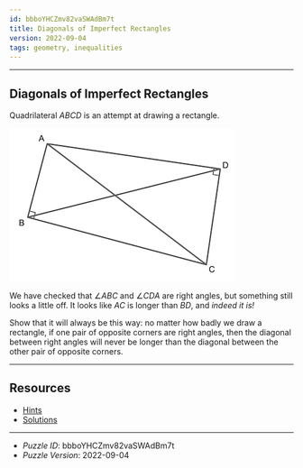 ```yaml
---
id: bbboYHCZmv82vaSWAdBm7t
title: Diagonals of Imperfect Rectangles
version: 2022-09-04
tags: geometry, inequalities
---
```


--------------------------------------------------------------------------------------------

## Diagonals of Imperfect Rectangles

Quadrilateral $ABCD$ is an attempt at drawing a rectangle.

![quadrilateral](figures/bbboYHCZmv82vaSWAdBm7t.png)

We have checked that $\angle ABC$ and $\angle CDA$ are right angles, but something still
looks a little off. It looks like $AC$ is longer than $BD$, and _indeed it is!_

Show that it will always be this way: no matter how badly we draw a rectangle, if one pair
of opposite corners are right angles, then the diagonal between right angles will never be
longer than the diagonal between the other pair of opposite corners.

--------------------------------------------------------------------------------------------

## Resources

* [Hints](bbboYHCZmv82vaSWAdBm7t-hints.md)
* [Solutions](bbboYHCZmv82vaSWAdBm7t-solutions.md)

--------------------------------------------------------------------------------------------

* _Puzzle ID_: bbboYHCZmv82vaSWAdBm7t
* _Puzzle Version_: 2022-09-04
